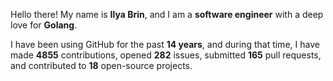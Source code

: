 Hello there! My name is **Ilya Brin**, and I am a **software engineer** with a deep love for **Golang**.

I have been using GitHub for the past **14 years**, and during that time, I have made **4855** contributions, opened **282** issues, submitted **165** pull requests, and contributed to **18** open-source projects.
